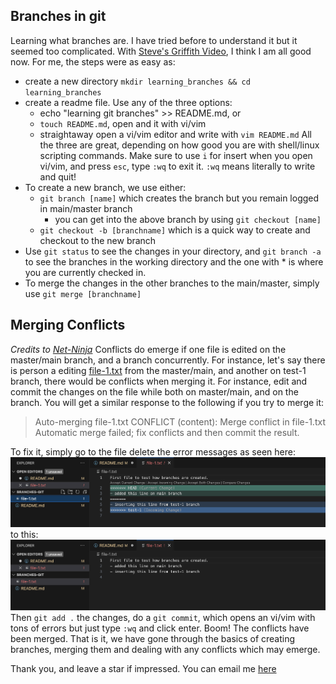 ## Branches in git
Learning what branches are. I have tried before to understand it but it seemed too complicated. With [Steve's Griffith Video](https://www.youtube.com/watch?v=t4IbjqqW8x0&list=PLyuRouwmQCjmYaG21ijCw0KrFiFEG0Oh9&index=3), I think I am all good now.
For me, the steps were as easy as:
- create a new directory `mkdir learning_branches && cd learning_branches`
- create a readme file. Use any of the three options:
	- echo "learning git branches" >> README.md, or
	- `touch README.md`, open and it with vi/vim
	- straightaway open a vi/vim editor and write with `vim README.md`
All the three are great, depending on how good you are with shell/linux scripting commands. Make sure to use `i` for insert when you open vi/vim, and press `esc`, type `:wq` to exit it. `:wq` means literally to write and quit!
- To create a new branch, we use either:
	- `git branch [name]` which creates the branch but you remain logged in main/master branch
		- you can get into the above branch by using `git checkout [name]`
	- `git checkout -b [branchname]` which is a quick way to create and checkout to the new branch
- Use `git status` to see the changes in your directory, and `git branch -a` to see the branches in the working directory and the one with * is where you are currently checked in.
- To merge the changes in the other branches to the main/master, simply use `git merge [branchname]`

## Merging Conflicts 
*Credits to [Net-Ninja](https://www.youtube.com/watch?v=XX-Kct0PfFc)*
Conflicts do emerge if one file is edited on the master/main branch, and a branch concurrently. For instance, let's say there is person a editing [file-1.txt](file-1.txt) from the master/main, and another on test-1 branch, there would be conflicts when merging it.
For instance, edit and commit the changes on the file while both on master/main, and on the branch. You will get a similar response to the following if you try to merge it:
> Auto-merging file-1.txt
> CONFLICT (content): Merge conflict in file-1.txt
> Automatic merge failed; fix conflicts and then commit the result.

To fix it, simply go to the file delete the error messages as seen here:
![screenshot of the error message](/images/image_1.png)
to this:
![screenshot of the fixed error message](/images/image_2.png)
Then `git add .` the changes, do a `git commit`, which opens an vi/vim with tons of errors but just type `:wq` and click enter. Boom! The conflicts have been merged. 
That is it, we have gone through the basics of creating branches, merging them and dealing with any conflicts which may emerge. 

Thank you, and leave a star if impressed. You can email me [here](bettkipkemoo@gmail.com)
